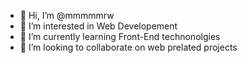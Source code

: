 - 👋 Hi, I’m @mmmmmrw
- 👀 I’m interested in Web Developement
- 🌱 I’m currently learning Front-End technonolgies 
- 💞️ I’m looking to collaborate on web prelated projects

<!---
mmmmmrw/mmmmmrw is a ✨ special ✨ repository because its `README.md` (this file) appears on your GitHub profile.
You can click the Preview link to take a look at your changes.
--->
